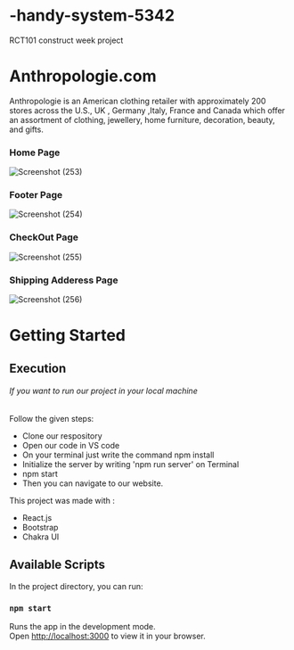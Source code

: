 # -handy-system-5342
RCT101 construct week project
<h1>Anthropologie.com</h1>
<p >Anthropologie is an American clothing retailer with approximately 200 stores across the U.S., UK , Germany ,Italy, France and Canada which offer an assortment of clothing, jewellery, home furniture, decoration, beauty, and gifts. </p>

<h3>Home Page </h3>

![Screenshot (253)](https://user-images.githubusercontent.com/98827173/180634041-1df91935-b36b-43ad-af8f-a37e3401879b.png)

<h3>Footer Page </h3>

![Screenshot (254)](https://user-images.githubusercontent.com/98827173/180634052-ccab5482-1475-40bf-9de6-60082953fa2d.png)

<h3>CheckOut Page </h3>

![Screenshot (255)](https://user-images.githubusercontent.com/98827173/180634070-d259177c-b8a4-431a-ba49-797bc54526fe.png)

<h3>Shipping Adderess Page </h3>

![Screenshot (256)](https://user-images.githubusercontent.com/98827173/180634080-4431b556-15f4-4d02-9e47-2882267b4e6d.png)


# Getting Started 

<h2>Execution</h2>
<h6>If you want to run our project in your local machine</h6>

<p>Follow the given steps:</p>

<ul>
  
<li>Clone our respository </li>
<li>Open our code in VS code</li>
<li>On your terminal just write the command npm install</li>
<li>Initialize the server by writing 'npm run server' on Terminal</li>
  <li>npm start </li>
<li>Then you can navigate to our website.</li>
</ul>

This project was made with :
<ul>
  <li>React.js</li>
  <li>Bootstrap</li>
  <li>Chakra UI</li>
</ul>

## Available Scripts

In the project directory, you can run:

### `npm start`

Runs the app in the development mode.\
Open [http://localhost:3000](http://localhost:3000) to view it in your browser.
